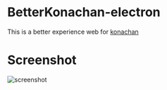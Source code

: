 # BetterKonachan-electron
  This is a better experience web for [konachan](https://konachan.net/)
# Screenshot

![screenshot](./src/assets/image/screenshot.png)
